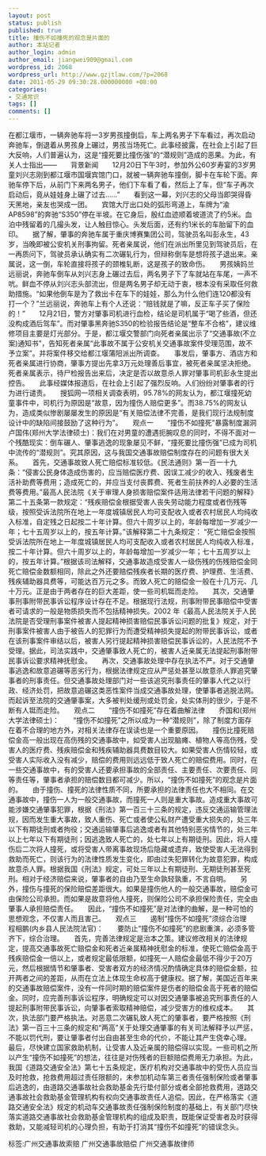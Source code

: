 ```yaml
---
layout: post
status: publish
published: true
title: 撞伤不如撞死的观念是片面的
author: 本站记者
author_login: admin
author_email: jiangwei909@gmail.com
wordpress_id: 2068
wordpress_url: http://www.gzjtlaw.com/?p=2068
date: 2011-05-29 09:30:28.000000000 +08:00
categories:
- 交通常识
tags: []
comments: []
---
```

在都江堰市，一辆奔驰车将一3岁男孩撞倒后，车上两名男子下车看过，再次启动奔驰车，倒退着从男孩身上碾过，男孩当场死亡。此事经披露，在社会上引起了巨大反响，人们普遍认为，这是&ldquo;撞死要比撞伤强&rdquo;的&ldquo;潜规则&rdquo;造成的恶果。为此，有关人士指出&mdash;&mdash;　　背景新闻　　12月20日下午3时，参加外公60岁寿宴的3岁男童刘兴志刚到都江堰市国堰宾馆门口，就被一辆奔驰车撞倒，脚卡在车轮下面。奔驰车停下后，从前门下来两名男子，他们下车看了看，然后上了车，但&ldquo;车子再次启动后，竟从娃娃身上碾了过去&hellip;&hellip;&rdquo;　　看到这一幕，刘兴志的父母当即哭得昏天黑地，亲友也哭成一团。　　宾馆大厅出口处的弧形弯道上，车牌为&ldquo;渝AP8598&rdquo;的奔驰&ldquo;S350&rdquo;停在半坡。在它身后，殷红血迹顺着坡道流了约5米。血泊中残留着的几撮头发，让人触目惊心。头发后面，还有约1米长的车胎留下的血印。　　据了解，肇事的奔驰车属于重庆博赛集团公司，驾驶员名叫彭永生，43岁，当晚即被公安机关刑事拘留。死者亲属说，他们在派出所里见到驾驶员后，在一再质问下，驾驶员承认确实有二次碾轧行为，但辩称倒车是想将孩子退出来。亲属说，这一倒，车轮直接将孩子的颈椎轧断，这是孩子的致命伤。　　男孩姨妈兰远丽说，奔驰车倒车从刘兴志身上碾过去后，两名男子下了车就站在车尾，一声不吭。鲜血不停从刘兴志头部流出，但是两名男子却无动于衷，根本没有采取任何救助措施。&ldquo;如果他倒车是为了救出卡在车下的娃娃，那么为什么他们连120都没有打一个？&rdquo;兰远丽说，奔驰车上有个人还说：&ldquo;赔钱就是了嘛，反正车子买了保险的！&rdquo;　　12月21日，警方对肇事司机进行血检，结论是司机属于&ldquo;喝了些酒，但还没构成酒后驾车&rdquo;。而对肇事黑奔驰S350的检验报告结论是&ldquo;整车不合格&rdquo;，建议维修项目主要是灯光部分。于是，都江堰交警部门向死者亲属出示了&ldquo;交通事故(不立案)通知书&rdquo;，告知死者亲属&ldquo;此事故不属于公安机关交通事故案件受理范围，故不予立案&rdquo;。并将案件移交给都江堰蒲阳派出所调查。　　事发后，肇事方、酒店方和死者亲属进行协商，肇事方提出先拿3万元处理善后事宜，被死者亲属坚决拒绝。死者亲属表示，待尸检报告出来后，决定是否以故意杀人罪对肇事司机彭永生提出控告。　　此事经媒体报道后，在社会上引起了强烈反响。人们纷纷对肇事者的行为进行谴责。　　搜狐网一项相关调查表明，95.78%的网友认为，都江堰撞死幼童事件中，司机行为原因是&ldquo;故意，因为撞伤人赔偿更多&rdquo;。而38.75%的网友认为，造成类似惨剧屡屡发生的原因是&ldquo;有关赔偿法律不完善，是我们现行法规制度设计中的缺陷间接鼓励了这种行为&rdquo;。　　观点一　　&ldquo;撞伤不如撞死&rdquo;暴露制度漏洞　　卢国伟(郑州大学法律硕士)：我们在对男童的遭遇扼腕叹息的同时，不得不面对一个残酷现实：倒车碾人、肇事逃逸的现象屡见不鲜，&ldquo;撞死要比撞伤强&rdquo;已成为司机中流传的&ldquo;潜规则&rdquo;。究其原因，这与我国交通事故赔偿制度存在的问题有很大关系。　　首先，交通事故致人死亡赔偿标准较低。《民法通则》第一百一十九条：&ldquo;侵害公民身体造成伤害的，应当赔偿医疗费、因误工减少的收入、残废者生活补助费等费用；造成死亡的，并应当支付丧葬费、死者生前扶养的人必要的生活费等费用。&rdquo;最高人民法院《关于审理人身损害赔偿案件适用法律若干问题的解释》第二十五条第一款规定：&ldquo;残疾赔偿金根据受害人丧失劳动能力程度或者伤残等级，按照受诉法院所在地上一年度城镇居民人均可支配收入或者农村居民人均纯收入标准，自定残之日起按二十年计算。但六十周岁以上的，年龄每增加一岁减少一年；七十五周岁以上的，按五年计算。&rdquo;该解释第二十九条规定： &ldquo;死亡赔偿金按照受诉法院所在地上一年度城镇居民人均可支配收入或者农村居民人均纯收入标准，按二十年计算。但六十周岁以上的，年龄每增加一岁减少一年；七十五周岁以上的，按五年计算。&rdquo;根据该司法解释，交通事故造成受害人一级伤残的伤残赔偿金同死亡赔偿金数额相同，除此之外还要赔偿残疾者长期的医疗费、护理费、生活费、残疾辅助器具费等，可能达百万元之多。而致人死亡的赔偿金一般在十几万元、几十万元。正是由于两者存在的巨大差距，使一些司机铤而走险。　　其次，交通肇事刑事附带民事诉讼程序设计存在不足。根据现行法规，刑事附带民事赔偿中受害者可请求的一般是物质损失而不包括精神损失。2002 年《最高人民法院关于人民法院是否受理刑事案件被害人提起精神损害赔偿民事诉讼问题的批复》规定，对于刑事案件被害人由于被告人的犯罪行为而遭受精神损失提起的附带民事诉讼，或者在该刑事案件审结以后，被害人另行提起精神损害赔偿民事诉讼的，人民法院不予受理。据此，司法实践中，交通肇事致人死亡的，被害人近亲属无法提起刑事附带民事诉讼要求精神抚慰金。　　再次，交通事故处理中存在执法不严。对于交通肇事逃逸和故意追碾等恶劣行为，根据法律规定应从严惩处甚至以故意杀人罪追究肇事者的刑事责任。但交通事故处理部门对一些该追究刑事责任的肇事人代之以行政、经济处罚，把故意追碾这类恶性案件当成交通事故处理，使肇事者逃脱法网。而起诉至法院的交通肇事案，大多被判处缓刑或处罚金，处实体刑的很少，于是不断有人铤而走险。　　观点二　　&ldquo;撞伤不如撞死&rdquo;存在着曲解法律　　乔国和(郑州大学法律硕士)：　　&ldquo;撞伤不如撞死&rdquo;之所以成为一种&ldquo;潜规则&rdquo;，除了制度方面存在着不合理的地方外，对相关法律存在误读也是一个重要原因。　　撞伤比撞死赔偿金高一般出现在高伤残的交通事故中，如受害人出现脑瘫、植物人等高伤残，受害人的医疗费、残疾赔偿金和残疾辅助器具费数目较大。如果受害人伤情较轻，或受害人实际收入没有减少，赔偿的费用则远远低于致人死亡的赔偿费用。同时，在一些交通事故中，有的受害人还要承担事故的全部责任、主要责任、次要责任、同等责任等，肇事者承担的赔偿数目都可减少。所以，&ldquo;撞伤不如撞死&rdquo;的观念是片面的。　　由于撞伤、撞死的法律性质不同，所要承担的法律责任也大不相同。在交通事故中，撞伤一人为一般交通事故，而撞死一人则是重大事故。造成重大事故可能涉嫌交通肇事犯罪，根据《刑法》第一百三十三条的规定，违反交通运输管理法规，因而发生重大事故，致人重伤、死亡或者使公私财产遭受重大损失的，处三年以下有期徒刑或者拘役；交通运输肇事后逃逸或者有其他特别恶劣情节的，处三年以上七年以下有期徒刑；因逃逸致人死亡的，处七年以上有期徒刑。因此，将人撞伤后二次将人撞死，或将受害人带离事故现场后隐藏或遗弃，致使受害人无法得到救助而死亡，则该行为的法律性质发生变化，即由过失犯罪转化为故意犯罪，构成故意杀人罪。根据我国《刑法》规定，可处三年以上有期徒刑、无期徒刑甚至死刑。相对于经济赔偿来说，肇事者的自由乃至生命孰轻孰重，不言自明。　　另外，撞伤与撞死的保险赔偿差距很大。如果是撞伤他人的一般交通事故，赔偿金可由保险公司承担。而如果是故意将他人撞死，则保险公司不承担保险责任，完全由肇事人承担赔偿责任。　　因此，&ldquo;撞伤不如撞死&rdquo;是对法律的曲解，是一种可怕的思想观念，不仅害人而且害己。　　观点三　　遏制&ldquo;撞伤不如撞死&rdquo;须综合治理　　程相鹏(内乡县人民法院法官)：　　要防止&ldquo;撞伤不如撞死&rdquo;的悲剧重演，必须多管齐下，综合治理。　　首先，完善法律规定是治本之策。建议修改相关的法律规定，提高交通事故死亡赔偿金和死者近亲属精神抚慰金的标准，使死亡赔偿金高于残疾赔偿金一倍以上，或者规定最低限额，如撞死一人赔偿金最低不得少于20万元，然后根据情节和肇事者、受害者双方的经济情况酌情确定具体的赔偿金额，拉开两者之间的差距，从而在立法上体现生命权高于健康权。据了解，美国近百年来的交通事故赔偿案件，没有一件同时期的赔偿案件是伤者的赔偿金高于死者的赔偿金。同时，应完善刑事诉讼程序，明确规定可以对因交通肇事被追究刑事责任的人提起刑事附带民事诉讼，向肇事者索取精神赔偿，减少受害方的维权成本。　　其次，执法部门要严格执法。对恶意二次碾轧致人死亡的肇事者，要严格按照《刑法》第一百三十三条的规定和&ldquo;两高&rdquo;关于处理交通肇事的有关司法解释予以严惩，不能以罚代刑，要让肇事者付出自由甚至生命的代价，不能让其产生侥幸心理。　　最后，尽快建立国家救助机制，让受害人及近亲属的赔偿得以实现。一些司机之所以产生&ldquo;撞伤不如撞死&rdquo;的想法，往往是对伤残者的巨额赔偿费用无力承担。为此，我国《道路交通安全法》第七十五条规定，医疗机构对交通事故中的受伤人员应当及时抢救，抢救费用超过责任限额的，未参加机动车第三者责任强制保险或者肇事后逃逸的，由道路交通事故社会救助基金先行垫付部分或者全部抢救费用，道路交通事故社会救助基金管理机构有权向交通事故责任人追偿。因此，在严格落实《道路交通安全法》规定的机动车交通事故责任强制保险制度的基础上，有关部门尽快落实道路交通事故社会救助基金管理机构的组成及职责，既能保证受害者及时获得救助，又能减轻司机的心理负担，有助于打消其&ldquo;撞伤不如撞死&rdquo;的错误念头。标签:广州交通事故索赔 广州交通事故赔偿 广州交通事故律师
